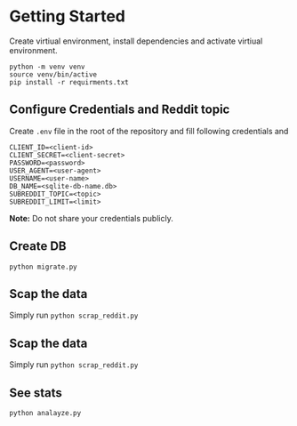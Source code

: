 # Getting Started

Create virtiual environment, install dependencies and activate virtiual environment.

```
python -m venv venv
source venv/bin/active
pip install -r requirments.txt
```


## Configure Credentials and Reddit topic
Create `.env` file in the root of the repository and fill following credentials and 

```
CLIENT_ID=<client-id>
CLIENT_SECRET=<client-secret>
PASSWORD=<password>
USER_AGENT=<user-agent>
USERNAME=<user-name>
DB_NAME=<sqlite-db-name.db>
SUBREDDIT_TOPIC=<topic>
SUBREDDIT_LIMIT=<limit>
```

**Note:** Do not share your credentials publicly.


## Create DB
`python migrate.py`

## Scap the data

Simply run `python scrap_reddit.py`

## Scap the data

Simply run `python scrap_reddit.py`

## See stats
`python analayze.py`
